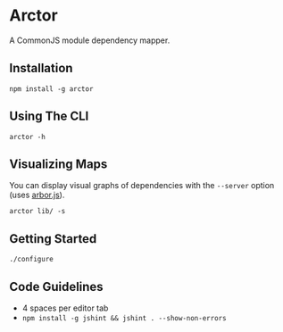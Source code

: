 # Arctor

A CommonJS module dependency mapper.

## Installation

    npm install -g arctor

## Using The CLI

    arctor -h

## Visualizing Maps

You can display visual graphs of dependencies with the `--server` option (uses [arbor.js](http://arborjs.org/)).

    arctor lib/ -s
    
## Getting Started

    ./configure

## Code Guidelines

* 4 spaces per editor tab
* `npm install -g jshint && jshint . --show-non-errors`
